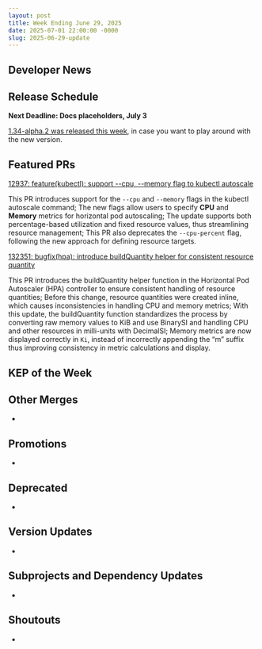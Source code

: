 ```yaml
---
layout: post
title: Week Ending June 29, 2025
date: 2025-07-01 22:00:00 -0000
slug: 2025-06-29-update
---
```


## Developer News


## Release Schedule

**Next Deadline: Docs placeholders, July 3**

[1.34-alpha.2 was released this week](https://github.com/kubernetes/kubernetes/blob/master/CHANGELOG/CHANGELOG-1.34.md#v1340-alpha2), in case you want to play around with the new version.

## Featured PRs

[12937: feature(kubectl): support --cpu, --memory flag to kubectl autoscale](https://github.com/kubernetes/kubernetes/pull/129373)

This PR introduces support for the `--cpu` and `--memory` flags in the kubectl autoscale command; The new flags allow users to specify **CPU** and **Memory** metrics for horizontal pod autoscaling; The update supports both percentage-based utilization and fixed resource values, thus streamlining resource management; This PR also deprecates the `--cpu-percent` flag, following the new approach for defining resource targets.

[132351: bugfix(hpa): introduce buildQuantity helper for consistent resource quantity](https://github.com/kubernetes/kubernetes/pull/132351)

This PR introduces the buildQuantity helper function in the Horizontal Pod Autoscaler (HPA) controller to ensure consistent handling of resource quantities; Before this change, resource quantities were created inline, which causes inconsistencies in handling CPU and memory metrics; With this update, the buildQuantity function standardizes the process by converting raw memory values to KiB and use BinarySI and handling CPU and other resources in milli-units with DecimalSI; Memory metrics are now displayed correctly in `Ki`, instead of incorrectly appending the “m” suffix thus improving consistency in metric calculations and display.


## KEP of the Week


## Other Merges

*

## Promotions

*

## Deprecated

*

## Version Updates

*

## Subprojects and Dependency Updates

*

## Shoutouts

*
